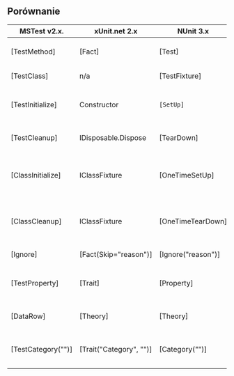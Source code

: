 
## Porównanie

| MSTest v2.x.         | xUnit.net 2.x             | NUnit 3.x            | Comments                                           |
| -------------------- | ------------------------- | -------------------- | -------------------------------------------------- |
| \[TestMethod\]       | \[Fact\]                  | \[Test\]             | Marks a test method.                               |
| \[TestClass\]        | n/a                       | \[TestFixture\]      | Marks a test class.                                |
| \[TestInitialize\]   | Constructor               | `[SetUp]`            | Triggered before every test case.                  |
| \[TestCleanup\]      | IDisposable.Dispose       | \[TearDown\]         | Triggered after every test case.                   |
| \[ClassInitialize\]  | IClassFixture<T>          | \[OneTimeSetUp\]     | One-time triggered method before test cases start. |
| \[ClassCleanup\]     | IClassFixture<T>          | \[OneTimeTearDown\]  | One-time triggered method after test cases end.    |
| \[Ignore\]           | \[Fact(Skip="reason")\]   | \[Ignore("reason")\] | Ignores a test case.                               |
| \[TestProperty\]     | \[Trait\]                 | \[Property\]         | Sets arbitrary metadata on a test.                 |
| \[DataRow\]          | \[Theory\]                | \[Theory\]           | Configures a data-driven test.                     |
| \[TestCategory("")\] | \[Trait("Category", "")\] | \[Category("")\]     | Categorizes the test cases or classes.             |